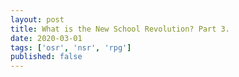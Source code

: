```yaml
---
layout: post
title: What is the New School Revolution? Part 3.
date: 2020-03-01
tags: ['osr', 'nsr', 'rpg']
published: false
---
```

